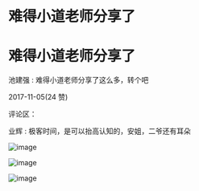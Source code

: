 # 难得小道老师分享了

# 难得小道老师分享了

池建强 : 难得小道老师分享了这么多，转个吧

2017-11-05(24 赞)

评论区：

业辉 : 极客时间，是可以抬高认知的，安姐，二爷还有耳朵

![image](img/Image_066.png)

![image](img/Image_067.png)

![image](img/Image_068.png)
